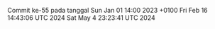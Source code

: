 Commit ke-55 pada tanggal Sun Jan 01 14:00 2023 +0100
Fri Feb 16 14:43:06 UTC 2024
Sat May  4 23:23:41 UTC 2024
